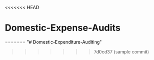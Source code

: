 <<<<<<< HEAD
# Domestic-Expense-Audits
=======
"# Domestic-Expenditure-Auditing" 
>>>>>>> 7d0cd37 (sample commit)
